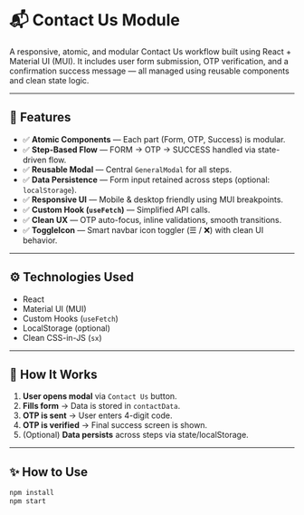# 📬 Contact Us Module

A responsive, atomic, and modular Contact Us workflow built using React + Material UI (MUI). It includes user form submission, OTP verification, and a confirmation success message — all managed using reusable components and clean state logic.

---

## 🚀 Features

- ✅ **Atomic Components** — Each part (Form, OTP, Success) is modular.
- ✅ **Step-Based Flow** — FORM → OTP → SUCCESS handled via state-driven flow.
- ✅ **Reusable Modal** — Central `GeneralModal` for all steps.
- ✅ **Data Persistence** — Form input retained across steps (optional: `localStorage`).
- ✅ **Responsive UI** — Mobile & desktop friendly using MUI breakpoints.
- ✅ **Custom Hook (`useFetch`)** — Simplified API calls.
- ✅ **Clean UX** — OTP auto-focus, inline validations, smooth transitions.
- ✅ **ToggleIcon** — Smart navbar icon toggler (☰ / ❌) with clean UI behavior.

---


## ⚙️ Technologies Used

- React
- Material UI (MUI)
- Custom Hooks (`useFetch`)
- LocalStorage (optional)
- Clean CSS-in-JS (`sx`)

---

## 📌 How It Works

1. **User opens modal** via `Contact Us` button.
2. **Fills form** → Data is stored in `contactData`.
3. **OTP is sent** → User enters 4-digit code.
4. **OTP is verified** → Final success screen is shown.
5. (Optional) **Data persists** across steps via state/localStorage.

---

## ✨ How to Use

```bash
npm install
npm start
